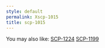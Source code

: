 ```yaml
---
style: default
permalink: Xscp-1015
title: scp-1015
---
```

You may also like:
[SCP-1224](http://scp-wiki.net/scp-1224)
[SCP-1199](http://scp-wiki.net/scp-1199)
